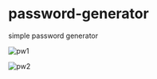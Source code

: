 # password-generator
simple password generator


![pw1](https://user-images.githubusercontent.com/66684175/218912551-5e5fb2c2-9250-4269-8255-685aec835fe3.PNG)



![pw2](https://user-images.githubusercontent.com/66684175/218912448-8e8b4ae0-bb77-412e-8996-bfa7071522d8.PNG)
